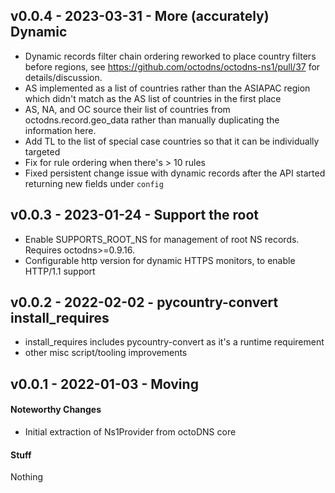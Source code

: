 ## v0.0.4 - 2023-03-31 - More (accurately) Dynamic

* Dynamic records filter chain ordering reworked to place country filters before
  regions, see https://github.com/octodns/octodns-ns1/pull/37 for
  details/discussion.
* AS implemented as a list of countries rather than the ASIAPAC region which
  didn't match as the AS list of countries in the first place
* AS, NA, and OC source their list of countries from octodns.record.geo_data
  rather than manually duplicating the information here.
* Add TL to the list of special case countries so that it can be individually
  targeted
* Fix for rule ordering when there's > 10 rules
* Fixed persistent change issue with dynamic records after the API started
  returning new fields under `config`

## v0.0.3 - 2023-01-24 - Support the root

* Enable SUPPORTS_ROOT_NS for management of root NS records. Requires
  octodns>=0.9.16.
* Configurable http version for dynamic HTTPS monitors, to enable HTTP/1.1 support

## v0.0.2 - 2022-02-02 - pycountry-convert install_requires

* install_requires includes pycountry-convert as it's a runtime requirement
* other misc script/tooling improvements

## v0.0.1 - 2022-01-03 - Moving

#### Noteworthy Changes

* Initial extraction of Ns1Provider from octoDNS core

#### Stuff

Nothing
